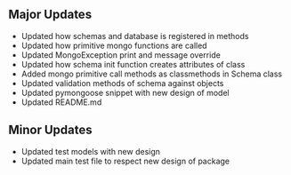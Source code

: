 ## Major Updates
- Updated how schemas and database is registered in methods
- Updated how primitive mongo functions are called
- Updated MongoException print and message override
- Updated how schema init function creates attributes of class
- Added mongo primitive call methods as classmethods in Schema class
- Updated validation methods of schema against objects
- Updated pymongoose snippet with new design of model
- Updated README.md

## Minor Updates
- Updated test models with new design
- Updated main test file to respect new design of package
